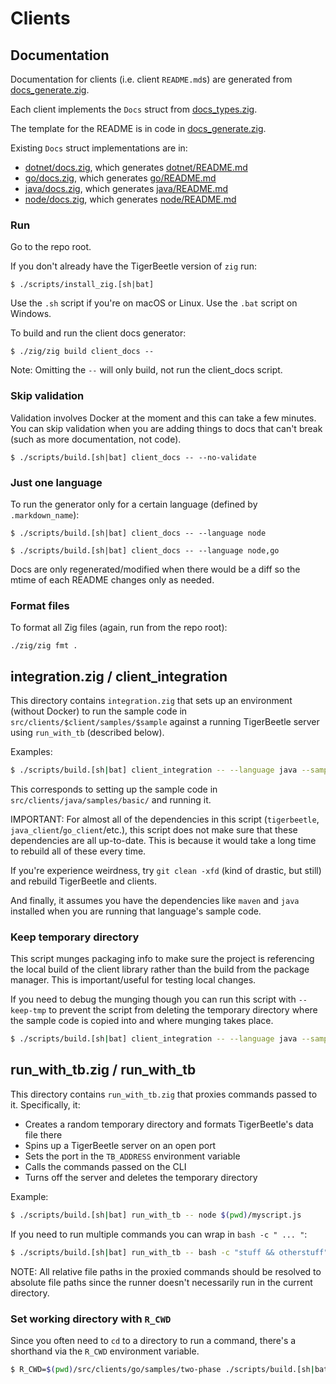 # Clients

## Documentation

Documentation for clients (i.e. client `README.md`s) are generated
from [docs_generate.zig](./docs_generate.zig).

Each client implements the `Docs` struct from
[docs_types.zig](./docs_types.zig).

The template for the README is in code in
[docs_generate.zig](./docs_generate.zig).

Existing `Docs` struct implementations are in:

* [dotnet/docs.zig](./dotnet/docs.zig), which generates [dotnet/README.md](./dotnet/README.md)
* [go/docs.zig](./go/docs.zig), which generates [go/README.md](./go/README.md)
* [java/docs.zig](./java/docs.zig), which generates [java/README.md](./java/README.md)
* [node/docs.zig](./node/docs.zig), which generates [node/README.md](./node/README.md)

### Run

Go to the repo root.

If you don't already have the TigerBeetle version of `zig` run:

```console
$ ./scripts/install_zig.[sh|bat]
```

Use the `.sh` script if you're on macOS or Linux. Use the `.bat`
script on Windows.

To build and run the client docs generator:

```console
$ ./zig/zig build client_docs --
```

Note: Omitting the `--` will only build, not run the client_docs script.

### Skip validation

Validation involves Docker at the moment and this can take a few
minutes. You can skip validation when you are adding things to docs
that can't break (such as more documentation, not code).

```console
$ ./scripts/build.[sh|bat] client_docs -- --no-validate
```

### Just one language

To run the generator only for a certain language (defined by `.markdown_name`):

```console
$ ./scripts/build.[sh|bat] client_docs -- --language node
```

```console
$ ./scripts/build.[sh|bat] client_docs -- --language node,go
```

Docs are only regenerated/modified when there would be a diff so the
mtime of each README changes only as needed.

### Format files

To format all Zig files (again, run from the repo root):

```console
./zig/zig fmt .
```


## integration.zig / client_integration

This directory contains `integration.zig` that sets up an environment
(without Docker) to run the sample code in
`src/clients/$client/samples/$sample` against a running TigerBeetle
server using `run_with_tb` (described below).

Examples:

```bash
$ ./scripts/build.[sh|bat] client_integration -- --language java --sample basic
```

This corresponds to setting up the sample code in
`src/clients/java/samples/basic/` and running it.

IMPORTANT: For almost all of the dependencies in this script
(`tigerbeetle`, `java_client`/`go_client`/etc.), this script does not
make sure that these dependencies are all up-to-date. This is because
it would take a long time to rebuild all of these every time.

If you're experience weirdness, try `git clean -xfd` (kind of drastic,
but still) and rebuild TigerBeetle and clients.

And finally, it assumes you have the dependencies like `maven` and
`java` installed when you are running that language's sample code.

### Keep temporary directory

This script munges packaging info to make sure the project is
referencing the local build of the client library rather than the
build from the package manager. This is important/useful for testing
local changes.

If you need to debug the munging though you can run this script with
`--keep-tmp` to prevent the script from deleting the temporary
directory where the sample code is copied into and where munging takes
place.

```bash
$ ./scripts/build.[sh|bat] client_integration -- --language java --sample basic --keep-tmp
```

## run_with_tb.zig / run_with_tb

This directory contains `run_with_tb.zig` that proxies commands passed
to it. Specifically, it:

* Creates a random temporary directory and formats TigerBeetle's data file there
* Spins up a TigerBeetle server on an open port
* Sets the port in the `TB_ADDRESS` environment variable
* Calls the commands passed on the CLI
* Turns off the server and deletes the temporary directory

Example:

```bash
$ ./scripts/build.[sh|bat] run_with_tb -- node $(pwd)/myscript.js
```

If you need to run multiple commands you can wrap in `bash -c " ... "`:

```bash
$ ./scripts/build.[sh|bat] run_with_tb -- bash -c "stuff && otherstuff"
```

NOTE: All relative file paths in the proxied commands should be
resolved to absolute file paths since the runner doesn't necessarily
run in the current directory.

### Set working directory with `R_CWD`

Since you often need to `cd` to a directory to run a command, there's
a shorthand via the `R_CWD` environment variable.

```bash
$ R_CWD=$(pwd)/src/clients/go/samples/two-phase ./scripts/build.[sh|bat] run_with_tb -- go run main.go
```
